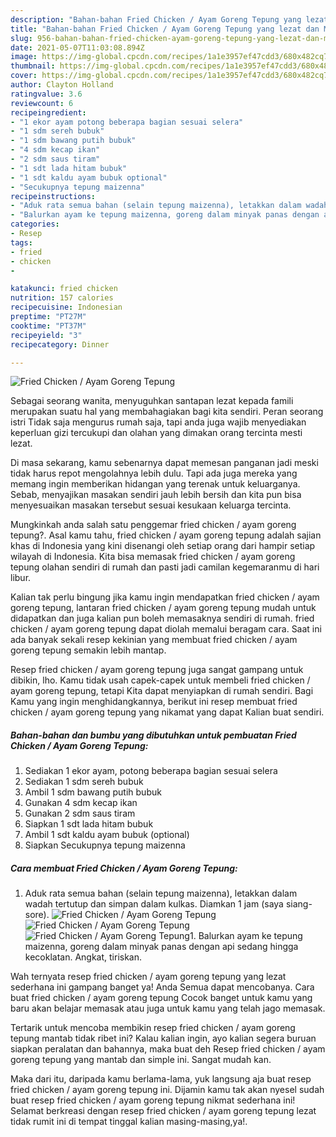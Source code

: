 ```yaml
---
description: "Bahan-bahan Fried Chicken / Ayam Goreng Tepung yang lezat dan Mudah Dibuat"
title: "Bahan-bahan Fried Chicken / Ayam Goreng Tepung yang lezat dan Mudah Dibuat"
slug: 956-bahan-bahan-fried-chicken-ayam-goreng-tepung-yang-lezat-dan-mudah-dibuat
date: 2021-05-07T11:03:08.894Z
image: https://img-global.cpcdn.com/recipes/1a1e3957ef47cdd3/680x482cq70/fried-chicken-ayam-goreng-tepung-foto-resep-utama.jpg
thumbnail: https://img-global.cpcdn.com/recipes/1a1e3957ef47cdd3/680x482cq70/fried-chicken-ayam-goreng-tepung-foto-resep-utama.jpg
cover: https://img-global.cpcdn.com/recipes/1a1e3957ef47cdd3/680x482cq70/fried-chicken-ayam-goreng-tepung-foto-resep-utama.jpg
author: Clayton Holland
ratingvalue: 3.6
reviewcount: 6
recipeingredient:
- "1 ekor ayam potong beberapa bagian sesuai selera"
- "1 sdm sereh bubuk"
- "1 sdm bawang putih bubuk"
- "4 sdm kecap ikan"
- "2 sdm saus tiram"
- "1 sdt lada hitam bubuk"
- "1 sdt kaldu ayam bubuk optional"
- "Secukupnya tepung maizenna"
recipeinstructions:
- "Aduk rata semua bahan (selain tepung maizenna), letakkan dalam wadah tertutup dan simpan dalam kulkas. Diamkan 1 jam (saya siang-sore)."
- "Balurkan ayam ke tepung maizenna, goreng dalam minyak panas dengan api sedang hingga kecoklatan. Angkat, tiriskan."
categories:
- Resep
tags:
- fried
- chicken
- 

katakunci: fried chicken  
nutrition: 157 calories
recipecuisine: Indonesian
preptime: "PT27M"
cooktime: "PT37M"
recipeyield: "3"
recipecategory: Dinner

---
```



![Fried Chicken / Ayam Goreng Tepung](https://img-global.cpcdn.com/recipes/1a1e3957ef47cdd3/680x482cq70/fried-chicken-ayam-goreng-tepung-foto-resep-utama.jpg)

Sebagai seorang wanita, menyuguhkan santapan lezat kepada famili merupakan suatu hal yang membahagiakan bagi kita sendiri. Peran seorang istri Tidak saja mengurus rumah saja, tapi anda juga wajib menyediakan keperluan gizi tercukupi dan olahan yang dimakan orang tercinta mesti lezat.

Di masa  sekarang, kamu sebenarnya dapat memesan panganan jadi meski tidak harus repot mengolahnya lebih dulu. Tapi ada juga mereka yang memang ingin memberikan hidangan yang terenak untuk keluarganya. Sebab, menyajikan masakan sendiri jauh lebih bersih dan kita pun bisa menyesuaikan masakan tersebut sesuai kesukaan keluarga tercinta. 



Mungkinkah anda salah satu penggemar fried chicken / ayam goreng tepung?. Asal kamu tahu, fried chicken / ayam goreng tepung adalah sajian khas di Indonesia yang kini disenangi oleh setiap orang dari hampir setiap wilayah di Indonesia. Kita bisa memasak fried chicken / ayam goreng tepung olahan sendiri di rumah dan pasti jadi camilan kegemaranmu di hari libur.

Kalian tak perlu bingung jika kamu ingin mendapatkan fried chicken / ayam goreng tepung, lantaran fried chicken / ayam goreng tepung mudah untuk didapatkan dan juga kalian pun boleh memasaknya sendiri di rumah. fried chicken / ayam goreng tepung dapat diolah memalui beragam cara. Saat ini ada banyak sekali resep kekinian yang membuat fried chicken / ayam goreng tepung semakin lebih mantap.

Resep fried chicken / ayam goreng tepung juga sangat gampang untuk dibikin, lho. Kamu tidak usah capek-capek untuk membeli fried chicken / ayam goreng tepung, tetapi Kita dapat menyiapkan di rumah sendiri. Bagi Kamu yang ingin menghidangkannya, berikut ini resep membuat fried chicken / ayam goreng tepung yang nikamat yang dapat Kalian buat sendiri.

<!--inarticleads1-->

##### Bahan-bahan dan bumbu yang dibutuhkan untuk pembuatan Fried Chicken / Ayam Goreng Tepung:

1. Sediakan 1 ekor ayam, potong beberapa bagian sesuai selera
1. Sediakan 1 sdm sereh bubuk
1. Ambil 1 sdm bawang putih bubuk
1. Gunakan 4 sdm kecap ikan
1. Gunakan 2 sdm saus tiram
1. Siapkan 1 sdt lada hitam bubuk
1. Ambil 1 sdt kaldu ayam bubuk (optional)
1. Siapkan Secukupnya tepung maizenna




<!--inarticleads2-->

##### Cara membuat Fried Chicken / Ayam Goreng Tepung:

1. Aduk rata semua bahan (selain tepung maizenna), letakkan dalam wadah tertutup dan simpan dalam kulkas. Diamkan 1 jam (saya siang-sore).
<img src="https://img-global.cpcdn.com/steps/6c1d3b5a7b233bb1/160x128cq70/fried-chicken-ayam-goreng-tepung-langkah-memasak-1-foto.jpg" alt="Fried Chicken / Ayam Goreng Tepung"><img src="https://img-global.cpcdn.com/steps/58fb0fd768443a7b/160x128cq70/fried-chicken-ayam-goreng-tepung-langkah-memasak-1-foto.jpg" alt="Fried Chicken / Ayam Goreng Tepung"><img src="https://img-global.cpcdn.com/steps/90d0b1aba26c352d/160x128cq70/fried-chicken-ayam-goreng-tepung-langkah-memasak-1-foto.jpg" alt="Fried Chicken / Ayam Goreng Tepung">1. Balurkan ayam ke tepung maizenna, goreng dalam minyak panas dengan api sedang hingga kecoklatan. Angkat, tiriskan.




Wah ternyata resep fried chicken / ayam goreng tepung yang lezat sederhana ini gampang banget ya! Anda Semua dapat mencobanya. Cara buat fried chicken / ayam goreng tepung Cocok banget untuk kamu yang baru akan belajar memasak atau juga untuk kamu yang telah jago memasak.

Tertarik untuk mencoba membikin resep fried chicken / ayam goreng tepung mantab tidak ribet ini? Kalau kalian ingin, ayo kalian segera buruan siapkan peralatan dan bahannya, maka buat deh Resep fried chicken / ayam goreng tepung yang mantab dan simple ini. Sangat mudah kan. 

Maka dari itu, daripada kamu berlama-lama, yuk langsung aja buat resep fried chicken / ayam goreng tepung ini. Dijamin kamu tak akan nyesel sudah buat resep fried chicken / ayam goreng tepung nikmat sederhana ini! Selamat berkreasi dengan resep fried chicken / ayam goreng tepung lezat tidak rumit ini di tempat tinggal kalian masing-masing,ya!.

